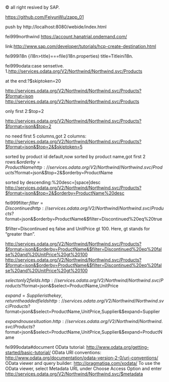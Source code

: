 ©  all right resived by SAP.

https://github.com/FeiyunWu/zapp_01


push by http://localhost:8080/webide/index.html

fei999northwind
https://account.hanatrial.ondemand.com/

link:http://www.sap.com/developer/tutorials/hcp-create-destination.html

fei999i18n
{i18n>title}===file(i18n.properties)  title=Titleini18n.


fei999odata:case sensetive.
1.http://services.odata.org/V2/Northwind/Northwind.svc/Products

at the end:?$skiptoken=20
</entry>
  <link rel="next" href="http://services.odata.org/V2/Northwind/Northwind.svc/Products?$skiptoken=20" />
</feed>

http://services.odata.org/V2/Northwind/Northwind.svc/Products?$format=json
http://services.odata.org/V2/Northwind/Northwind.svc/Products

only first 2:$top=2

http://services.odata.org/V2/Northwind/Northwind.svc/Products?$format=json&$top=2

no need first 5 columns,got 2 columns:
http://services.odata.org/V2/Northwind/Northwind.svc/Products?$format=json&$top=2&$skiptoken=5

sorted  by product id default,now sorted by product name,got first 2 rows:&$orderby=ProductName
http://services.odata.org/V2/Northwind/Northwind.svc/Products?$format=json&$top=2&$orderby=ProductName

sorted by descending:%20desc=[space]desc
http://services.odata.org/V2/Northwind/Northwind.svc/Products?$format=json&$top=2&$orderby=ProductName%20desc


fei999filter:$filter=Discontinued%20eq%20true=[space]eq[space]conditon
http://services.odata.org/V2/Northwind/Northwind.svc/Products?$format=json&$orderby=ProductName&$filter=Discontinued%20eq%20true

$filter=Discontinued eq false and UnitPrice gt 100. Here, gt stands for “greater than”.

http://services.odata.org/V2/Northwind/Northwind.svc/Products?$format=json&$orderby=ProductName&$filter=Discontinued%20eq%20false%20and%20UnitPrice%20gt%20100
http://services.odata.org/V2/Northwind/Northwind.svc/Products?$format=json&$orderby=ProductName&$filter=Discontinued%20eq%20false%20and%20UnitPrice%20gt%20100

$select only 2 fields.
http://services.odata.org/V2/Northwind/Northwind.svc/Products?$format=json&$select=ProductName,UnitPrice

$expand=Supplier{is the key},return the added fields
http://services.odata.org/V2/Northwind/Northwind.svc/Products?$format=json&$select=ProductName,UnitPrice,Supplier&$expand=Supplier

$expand no use situation.
http://services.odata.org/V2/Northwind/Northwind.svc/Products?$format=json&$select=ProductName,UnitPrice,Supplier&$expand=ProductName

fei999odata#document
OData tutorial: http://www.odata.org/getting-started/basic-tutorial/
OData URI conventions: http://www.odata.org/documentation/odata-version-2-0/uri-conventions/
OData viewer and query builder: http://pragmatiqa.com/xodata/
To use the OData viewer, select Metadata URL under Choose Access Option and enter http://services.odata.org/V2/Northwind/Northwind.svc/$metadata
